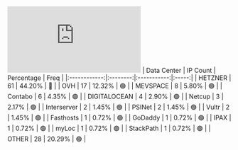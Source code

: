 ![Diagramm](https://github.com/obajay/StateSync-snapshots/blob/main/Projects/Quicksilver/1/README.md)
| Data Center | IP Count | Percentage | Freq |
|:------------:|:--------:|:-----------:|:-----:|
| HETZNER | 61 | 44.20% | 🔴 |
| OVH | 17 | 12.32% | 🟢 |
| MEVSPACE | 8 | 5.80% | 🟢 |
| Contabo | 6 | 4.35% | 🟢 |
| DIGITALOCEAN | 4 | 2.90% | 🟢 |
| Netcup | 3 | 2.17% | 🟢 |
| Interserver | 2 | 1.45% | 🟢 |
| PSINet | 2 | 1.45% | 🟢 |
| Vultr | 2 | 1.45% | 🟢 |
| Fasthosts | 1 | 0.72% | 🟢 |
| GoDaddy | 1 | 0.72% | 🟢 |
| IPAX | 1 | 0.72% | 🟢 |
| myLoc | 1 | 0.72% | 🟢 |
| StackPath | 1 | 0.72% | 🟢 |
| OTHER | 28 | 20.29% | 🟢 |